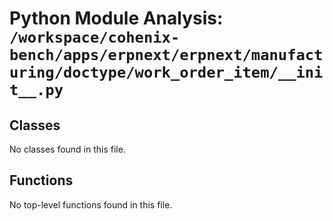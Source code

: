 # Python Module Analysis: `/workspace/cohenix-bench/apps/erpnext/erpnext/manufacturing/doctype/work_order_item/__init__.py`

## Classes

No classes found in this file.


## Functions

No top-level functions found in this file.
